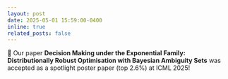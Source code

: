 ```yaml
---
layout: post
date: 2025-05-01 15:59:00-0400
inline: true
related_posts: false
---
```


🎉 Our paper **Decision Making under the Exponential Family: Distributionally Robust Optimisation with Bayesian Ambiguity Sets** was accepted as a spotlight poster paper (top 2.6%) at ICML 2025!